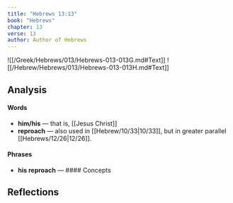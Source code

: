 ```yaml
---
title: "Hebrews 13:13"
book: "Hebrews"
chapter: 13
verse: 13
author: Author of Hebrews
---
```

![[/Greek/Hebrews/013/Hebrews-013-013G.md#Text]]
![[/Hebrew/Hebrews/013/Hebrews-013-013H.md#Text]]

## Analysis

#### Words
- **him/his** — that is, [[Jesus Christ]]
- **reproach** — also used in [[Hebrew/10/33|10/33]], but in greater parallel [[Hebrews/12/26|12/26]].

#### Phrases
- **his reproach** — #### Concepts

## Reflections
